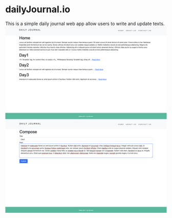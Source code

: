 # dailyJournal.io
This is a simple daily journal web app allow users to write and update texts.
![Home-page](/public/images/one.png)
![Edit-page](/public/images/two.png)
